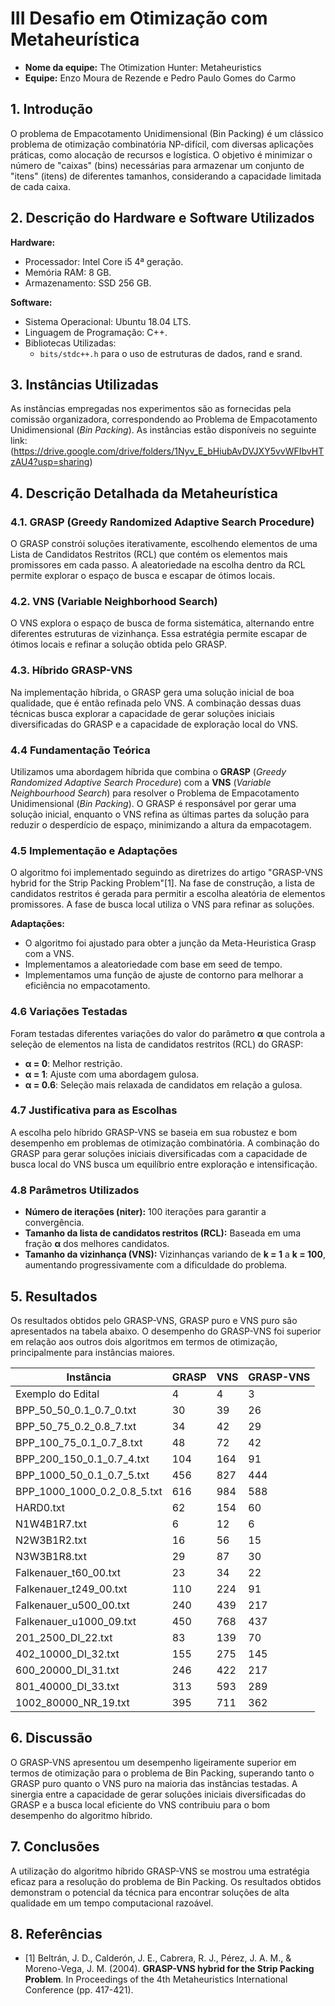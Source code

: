 # III Desafio em Otimização com Metaheurística
- **Nome da equipe:** The Otimization Hunter:  Metaheuristics
- **Equipe:** Enzo Moura de Rezende e Pedro Paulo Gomes do Carmo

## 1. Introdução

O problema de Empacotamento Unidimensional (Bin Packing) é um clássico problema de otimização combinatória NP-difícil, com diversas aplicações práticas, como alocação de recursos e logística. O objetivo é minimizar o número de "caixas" (bins) necessárias para armazenar um conjunto de "itens" (itens) de diferentes tamanhos, considerando a capacidade limitada de cada caixa.

## 2. Descrição do Hardware e Software Utilizados

**Hardware:**
- Processador: Intel Core i5 4ª geração.
- Memória RAM: 8 GB.
- Armazenamento: SSD 256 GB.

**Software:**
- Sistema Operacional: Ubuntu 18.04 LTS.
- Linguagem de Programação: C++.
- Bibliotecas Utilizadas:
  - `bits/stdc++.h` para o uso de estruturas de dados, rand e srand.

## 3. Instâncias Utilizadas

As instâncias empregadas nos experimentos são as fornecidas pela comissão organizadora, correspondendo ao Problema de Empacotamento Unidimensional (_Bin Packing_). As instâncias estão disponíveis no seguinte link:(https://drive.google.com/drive/folders/1Nyv_E_bHiubAvDVJXY5vvWFIbvHTzAU4?usp=sharing)

## 4. Descrição Detalhada da Metaheurística

### 4.1. GRASP (Greedy Randomized Adaptive Search Procedure)
O GRASP constrói soluções iterativamente, escolhendo elementos de uma Lista de Candidatos Restritos (RCL) que contém os elementos mais promissores em cada passo. A aleatoriedade na escolha dentro da RCL permite explorar o espaço de busca e escapar de ótimos locais.

### 4.2. VNS (Variable Neighborhood Search)
O VNS explora o espaço de busca de forma sistemática, alternando entre diferentes estruturas de vizinhança. Essa estratégia permite escapar de ótimos locais e refinar a solução obtida pelo GRASP.

### 4.3. Híbrido GRASP-VNS
Na implementação híbrida, o GRASP gera uma solução inicial de boa qualidade, que é então refinada pelo VNS. A combinação dessas duas técnicas busca explorar a capacidade de gerar soluções iniciais diversificadas do GRASP e a capacidade de exploração local do VNS.

### 4.4 Fundamentação Teórica

Utilizamos uma abordagem híbrida que combina o **GRASP** (_Greedy Randomized Adaptive Search Procedure_) com a **VNS** (_Variable Neighbourhood Search_) para resolver o Problema de Empacotamento Unidimensional (_Bin Packing_). O GRASP é responsável por gerar uma solução inicial, enquanto o VNS refina as últimas partes da solução para reduzir o desperdício de espaço, minimizando a altura da empacotagem.

### 4.5 Implementação e Adaptações

O algoritmo foi implementado seguindo as diretrizes do artigo "GRASP-VNS hybrid for the Strip Packing Problem"[1]. Na fase de construção, a lista de candidatos restritos é gerada para permitir a escolha aleatória de elementos promissores. A fase de busca local utiliza o VNS para refinar as soluções.

**Adaptações:**
- O algoritmo foi ajustado para obter a junção da Meta-Heuristica Grasp com a VNS.
- Implementamos a aleatoriedade com base em seed de tempo.
- Implementamos uma função de ajuste de contorno para melhorar a eficiência no empacotamento.

### 4.6 Variações Testadas

Foram testadas diferentes variações do valor do parâmetro **α** que controla a seleção de elementos na lista de candidatos restritos (RCL) do GRASP:
- **α = 0**: Melhor restrição.
- **α = 1**: Ajuste com uma abordagem gulosa.
- **α = 0.6**: Seleção mais relaxada de candidatos em relação a gulosa.

### 4.7 Justificativa para as Escolhas

A escolha pelo híbrido GRASP-VNS se baseia em sua robustez e bom desempenho em problemas de otimização combinatória. A combinação do GRASP para gerar soluções iniciais diversificadas com a capacidade de busca local do VNS busca um equilíbrio entre exploração e intensificação.

### 4.8 Parâmetros Utilizados

- **Número de iterações (niter):** 100 iterações para garantir a convergência.
- **Tamanho da lista de candidatos restritos (RCL):** Baseada em uma fração **α** dos melhores candidatos.
- **Tamanho da vizinhança (VNS):** Vizinhanças variando de **k = 1** a **k = 100**, aumentando progressivamente com a dificuldade do problema.

## 5. Resultados

Os resultados obtidos pelo GRASP-VNS, GRASP puro e VNS puro são apresentados na tabela abaixo. O desempenho do GRASP-VNS foi superior em relação aos outros dois algoritmos em termos de otimização, principalmente para instâncias maiores. 

| Instância | GRASP | VNS | GRASP-VNS |
|-----------|-------|-----------|--------|
|    Exemplo do Edital    | 4 | 4 | 3 |
| BPP_50_50_0.1_0.7_0.txt | 30 | 39 | 26 |
| BPP_50_75_0.2_0.8_7.txt | 34 | 42 | 29 |
| BPP_100_75_0.1_0.7_8.txt | 48 | 72 | 42 |
|BPP_200_150_0.1_0.7_4.txt | 104 | 164 | 91 |
| BPP_1000_50_0.1_0.7_5.txt | 456 | 827 | 444 |
| BPP_1000_1000_0.2_0.8_5.txt | 616 | 984 | 588 |
| HARD0.txt | 62 | 154 | 60 |
| N1W4B1R7.txt| 6 | 12 | 6 |
| N2W3B1R2.txt | 16 | 56 | 15 |
| N3W3B1R8.txt | 29 | 87 | 30 |
| Falkenauer_t60_00.txt | 23 | 34 | 22 |
| Falkenauer_t249_00.txt | 110 | 224 | 91 |
| Falkenauer_u500_00.txt | 240 | 439 | 217 |
| Falkenauer_u1000_09.txt | 450 | 768 | 437 |
| 201_2500_DI_22.txt | 83 | 139 | 70 |
| 402_10000_DI_32.txt | 155 | 275 | 145 |
| 600_20000_DI_31.txt | 246 | 422 | 217 |
| 801_40000_DI_33.txt | 313 | 593 | 289 |
| 1002_80000_NR_19.txt | 395 | 711 | 362 |

## 6. Discussão

O GRASP-VNS apresentou um desempenho ligeiramente superior em termos de otimização para o problema de Bin Packing, superando tanto o GRASP puro quanto o VNS puro na maioria das instâncias testadas. A sinergia entre a capacidade de gerar soluções iniciais diversificadas do GRASP e a busca local eficiente do VNS contribuiu para o bom desempenho do algoritmo híbrido.

## 7. Conclusões
A utilização do algoritmo híbrido GRASP-VNS se mostrou uma estratégia eficaz para a resolução do problema de Bin Packing. Os resultados obtidos demonstram o potencial da técnica para encontrar soluções de alta qualidade em um tempo computacional razoável.

## 8. Referências
- [1] Beltrán, J. D., Calderón, J. E., Cabrera, R. J., Pérez, J. A. M., & Moreno-Vega, J. M. (2004). **GRASP-VNS hybrid for the Strip Packing Problem**. In Proceedings of the 4th Metaheuristics International Conference (pp. 417-421).

